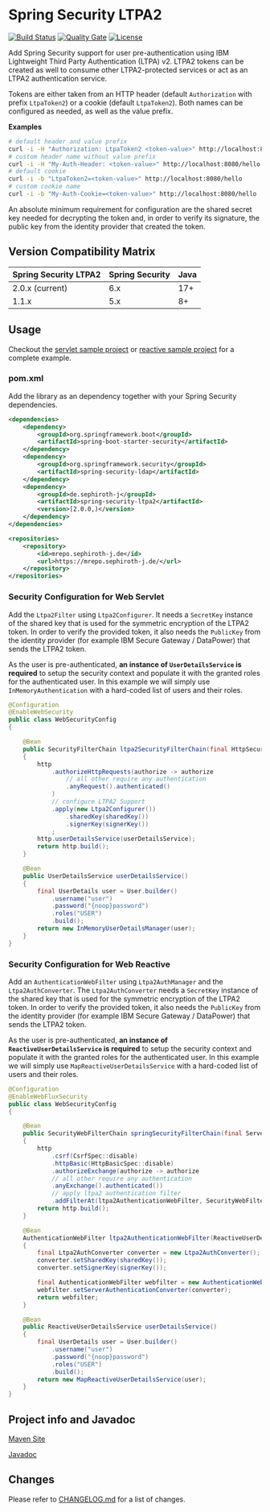 # Spring Security LTPA2

[![Build Status](https://github.com/sephiroth-j/spring-security-ltpa2-core/workflows/CI%20build/badge.svg)](https://github.com/sephiroth-j/spring-security-ltpa2-core/actions?query=workflow%3A%22CI+build%22) [![Quality Gate](https://sonarcloud.io/api/project_badges/measure?project=de.sephiroth-j%3Aspring-security-ltpa2&metric=alert_status)](https://sonarcloud.io/dashboard?id=de.sephiroth-j%3Aspring-security-ltpa2) [![License](https://img.shields.io/badge/License-Apache%202.0-blue.svg)](https://opensource.org/licenses/Apache-2.0)

Add Spring Security support for user pre-authentication using IBM Lightweight Third Party Authentication (LTPA) v2. LTPA2 tokens can be created as well to consume other LTPA2-protected services or act as an LTPA2 authentication service.

Tokens are either taken from an HTTP header (default `Authorization` with prefix `LtpaToken2`) or a cookie (default `LtpaToken2`). Both names can be configured as needed, as well as the value prefix.

**Examples**

```bash
# default header and value prefix
curl -i -H "Authorization: LtpaToken2 <token-value>" http://localhost:8080/hello
# custom header name without value prefix
curl -i -H "My-Auth-Header: <token-value>" http://localhost:8080/hello
# default cookie
curl -i -b "LtpaToken2=<token-value>" http://localhost:8080/hello
# custom cookie name
curl -i -b "My-Auth-Cookie=<token-value>" http://localhost:8080/hello
```

An absolute minimum requirement for configuration are the shared secret key needed for decrypting the token and, in order to verify its signature, the public key from the identity provider that created the token.

## Version Compatibility Matrix
Spring Security LTPA2 | Spring Security | Java
--------------------- | --------------- | ----
2.0.x (current) | 6.x | 17+
1.1.x | 5.x | 8+

## Usage
Checkout the [servlet sample project](https://github.com/sephiroth-j/spring-security-ltpa2-sample) or [reactive sample project](https://github.com/sephiroth-j/spring-security-ltpa2-reactive-sample) for a complete example.

### pom.xml
Add the library as an dependency together with your Spring Security dependencies.

```xml
<dependencies>
	<dependency>
		<groupId>org.springframework.boot</groupId>
		<artifactId>spring-boot-starter-security</artifactId>
	</dependency>
	<dependency>
		<groupId>org.springframework.security</groupId>
		<artifactId>spring-security-ldap</artifactId>
	</dependency>
	<dependency>
		<groupId>de.sephiroth-j</groupId>
		<artifactId>spring-security-ltpa2</artifactId>
		<version>[2.0.0,)</version>
	</dependency>
</dependencies>

<repositories>
	<repository>
		<id>mrepo.sephiroth-j.de</id>
		<url>https://mrepo.sephiroth-j.de/</url>
	</repository>
</repositories>
```

### Security Configuration for Web Servlet
Add the `Ltpa2Filter` using `Ltpa2Configurer`. It needs a `SecretKey` instance of the shared key that is used for the symmetric encryption of the LTPA2 token. In order to verify the provided token, it also needs the `PublicKey` from the identity provider (for example IBM Secure Gateway / DataPower) that sends the LTPA2 token.

As the user is pre-authenticated, **an instance of `UserDetailsService` is required** to setup the security context and populate it with the granted roles for the authenticated user. In this example we will simply use `InMemoryAuthentication` with a hard-coded list of users and their roles.

```java
@Configuration
@EnableWebSecurity
public class WebSecurityConfig
{

	@Bean
	public SecurityFilterChain ltpa2SecurityFilterChain(final HttpSecurity http, final UserDetailsService userDetailsService) throws Exception
	{
		http
			.authorizeHttpRequests(authorize -> authorize
				// all other require any authentication
				.anyRequest().authenticated()
			)
			// configure LTPA2 Support
			.apply(new Ltpa2Configurer())
				.sharedKey(sharedKey())
				.signerKey(signerKey())
			;
		http.userDetailsService(userDetailsService);
		return http.build();
	}

	@Bean
	public UserDetailsService userDetailsService()
	{
		final UserDetails user = User.builder()
			.username("user")
			.password("{noop}password")
			.roles("USER")
			.build();
		return new InMemoryUserDetailsManager(user);
	}
}
```

### Security Configuration for Web Reactive
Add an `AuthenticationWebFilter` using `Ltpa2AuthManager` and the `Ltpa2AuthConverter`. The `Ltpa2AuthConverter` needs a `SecretKey` instance of the shared key that is used for the symmetric encryption of the LTPA2 token. In order to verify the provided token, it also needs the `PublicKey` from the identity provider (for example IBM Secure Gateway / DataPower) that sends the LTPA2 token.

As the user is pre-authenticated, **an instance of `ReactiveUserDetailsService` is required** to setup the security context and populate it with the granted roles for the authenticated user. In this example we will simply use `MapReactiveUserDetailsService` with a hard-coded list of users and their roles.

```java
@Configuration
@EnableWebFluxSecurity
public class WebSecurityConfig
{

	@Bean
	public SecurityWebFilterChain springSecurityFilterChain(final ServerHttpSecurity http, final AuthenticationWebFilter ltpa2AuthenticationWebFilter)
	{
		http
			.csrf(CsrfSpec::disable)
			.httpBasic(HttpBasicSpec::disable)
			.authorizeExchange(authorize -> authorize
			// all other require any authentication
			.anyExchange().authenticated())
			// apply ltpa2 authentication filter
			.addFilterAt(ltpa2AuthenticationWebFilter, SecurityWebFiltersOrder.AUTHENTICATION);
		return http.build();
	}

	@Bean
	AuthenticationWebFilter ltpa2AuthenticationWebFilter(ReactiveUserDetailsService userDetailsService) throws GeneralSecurityException
	{
		final Ltpa2AuthConverter converter = new Ltpa2AuthConverter();
		converter.setSharedKey(sharedKey());
		converter.setSignerKey(signerKey());

		final AuthenticationWebFilter webfilter = new AuthenticationWebFilter(new Ltpa2AuthManager(userDetailsService));
		webfilter.setServerAuthenticationConverter(converter);
		return webfilter;
	}

	@Bean
	public ReactiveUserDetailsService userDetailsService()
	{
		final UserDetails user = User.builder()
			.username("user")
			.password("{noop}password")
			.roles("USER")
			.build();
		return new MapReactiveUserDetailsService(user);
	}
}
```

## Project info and Javadoc
[Maven Site](https://www.sephiroth-j.de/java/spring-security-ltpa2/)

[Javadoc](https://www.sephiroth-j.de/java/spring-security-ltpa2/apidocs/)

## Changes
Please refer to [CHANGELOG.md](CHANGELOG.md) for a list of changes.
